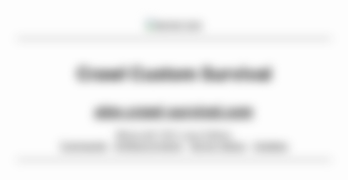 <style>

.bg-image {
  /* The image used */
  background-image: url("https://crawl-survival.com/assets/background.png");
  
  /* Add the blur effect */
  filter: blur(8px);
  -webkit-filter: blur(8px);
  
  /* Full height */
  height: 100%; 
  
  /* Center and scale the image nicely */
  background-position: center;
  background-repeat: no-repeat;
  background-size: cover;
}

</style>
<div class="bg-image">
<p align="center">
  <a href="https://www.crawl-survival.com/">
  <img align="center" src="https://www.crawl-survival.com/assets/standard.gif" alt="server icon">
  </a>
  <hr>
  <h1 align="center">Crawl Custom Survival</h1>
  <a href="https://crawl-survival.com">
  <h2 align="center"><em>play.crawl-survival.com</em></h2>
  </a>
  <p align="center">
    Minecraft 1.16.3 Java Edition
    <br>
    <a href="#hero-commands">Commands</a>
     ·
    <a href="#craftable-items">Artifacts & Items</a>
     ·
    <a href="#server-status">Server Status</a>
     ·
    <a href="#server-updates">Updates</a>
  </p>
  <hr>
</p>
</div>
